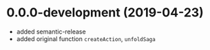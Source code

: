 # 0.0.0-development (2019-04-23)
* added semantic-release
* added original function `createAction`, `unfoldSaga`


